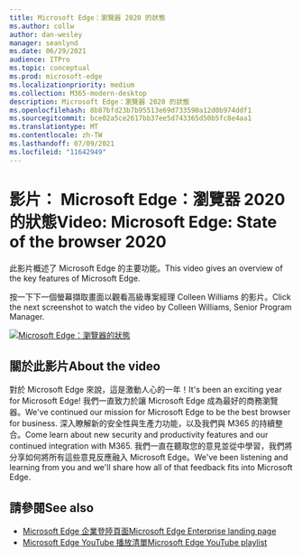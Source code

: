 ```yaml
---
title: Microsoft Edge：瀏覽器 2020 的狀態
ms.author: collw
author: dan-wesley
manager: seanlynd
ms.date: 06/29/2021
audience: ITPro
ms.topic: conceptual
ms.prod: microsoft-edge
ms.localizationpriority: medium
ms.collection: M365-modern-desktop
description: Microsoft Edge：瀏覽器 2020 的狀態
ms.openlocfilehash: 8b87bfd23b7b95513e69d733590a12d0b974ddf1
ms.sourcegitcommit: bce02a5ce2617bb37ee5d743365d50b5fc8e4aa1
ms.translationtype: MT
ms.contentlocale: zh-TW
ms.lasthandoff: 07/09/2021
ms.locfileid: "11642949"
---
```

# <a name="video-microsoft-edge-state-of-the-browser-2020"></a><span data-ttu-id="f3c1b-103">影片： Microsoft Edge：瀏覽器 2020 的狀態</span><span class="sxs-lookup"><span data-stu-id="f3c1b-103">Video: Microsoft Edge: State of the browser 2020</span></span>

<span data-ttu-id="f3c1b-104">此影片概述了 Microsoft Edge 的主要功能。</span><span class="sxs-lookup"><span data-stu-id="f3c1b-104">This video gives an overview of the key features of Microsoft Edge.</span></span>

<span data-ttu-id="f3c1b-105">按一下下一個螢幕擷取畫面以觀看高級專案經理 Colleen Williams 的影片。</span><span class="sxs-lookup"><span data-stu-id="f3c1b-105">Click the next screenshot to watch the video by Colleen Williams, Senior Program Manager.</span></span>

[![Microsoft Edge：瀏覽器的狀態](media/microsoft-edge-video-state-of-browser/0.png)](http://www.youtube.com/watch?v=ajdoE4wmzV0 "Microsoft Edge - State of the browser 2020")

## <a name="about-the-video"></a><span data-ttu-id="f3c1b-107">關於此影片</span><span class="sxs-lookup"><span data-stu-id="f3c1b-107">About the video</span></span>

<span data-ttu-id="f3c1b-108">對於 Microsoft Edge 來說，這是激動人心的一年！</span><span class="sxs-lookup"><span data-stu-id="f3c1b-108">It's been an exciting year for Microsoft Edge!</span></span> <span data-ttu-id="f3c1b-109">我們一直致力於讓 Microsoft Edge 成為最好的商務瀏覽器。</span><span class="sxs-lookup"><span data-stu-id="f3c1b-109">We've continued our mission for Microsoft Edge to be the best browser for business.</span></span> <span data-ttu-id="f3c1b-110">深入瞭解新的安全性與生產力功能，以及我們與 M365 的持續整合。</span><span class="sxs-lookup"><span data-stu-id="f3c1b-110">Come learn about new security and productivity features and our continued integration with M365.</span></span> <span data-ttu-id="f3c1b-111">我們一直在聽取您的意見並從中學習，我們將分享如何將所有這些意見反應融入 Microsoft Edge。</span><span class="sxs-lookup"><span data-stu-id="f3c1b-111">We've been listening and learning from you and we'll share how all of that feedback fits into Microsoft Edge.</span></span>

## <a name="see-also"></a><span data-ttu-id="f3c1b-112">請參閱</span><span class="sxs-lookup"><span data-stu-id="f3c1b-112">See also</span></span>

- [<span data-ttu-id="f3c1b-113">Microsoft Edge 企業登陸頁面</span><span class="sxs-lookup"><span data-stu-id="f3c1b-113">Microsoft Edge Enterprise landing page</span></span>](https://aka.ms/EdgeEnterprise)
- [<span data-ttu-id="f3c1b-114">Microsoft Edge YouTube 播放清單</span><span class="sxs-lookup"><span data-stu-id="f3c1b-114">Microsoft Edge YouTube playlist</span></span>](https://www.youtube.com/playlist?list=PLXtHYVsvn_b-uXh1tMeYpT-0iD8tD3tFy)